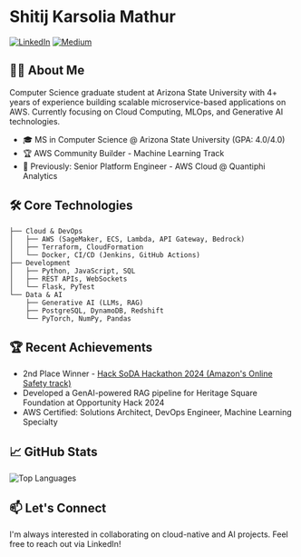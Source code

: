 # Shitij Karsolia Mathur

[![LinkedIn](https://img.shields.io/badge/LinkedIn-Connect-blue?style=flat-square&logo=linkedin)](https://www.linkedin.com/in/shitijkarsolia/)
[![Medium](https://img.shields.io/badge/Medium-%23000000.svg?logo=medium&logoColor=white)](https://medium.com/@shitijkarsolia)

## 👨‍💻 About Me

Computer Science graduate student at Arizona State University with 4+ years of experience building scalable microservice-based applications on AWS. Currently focusing on Cloud Computing, MLOps, and Generative AI technologies.

- 🎓 MS in Computer Science @ Arizona State University (GPA: 4.0/4.0)
- 🏆 AWS Community Builder - Machine Learning Track
- 💼 Previously: Senior Platform Engineer - AWS Cloud @ Quantiphi Analytics

## 🛠️ Core Technologies

```
├── Cloud & DevOps
│   ├── AWS (SageMaker, ECS, Lambda, API Gateway, Bedrock)
│   ├── Terraform, CloudFormation
│   └── Docker, CI/CD (Jenkins, GitHub Actions)
├── Development
│   ├── Python, JavaScript, SQL
│   ├── REST APIs, WebSockets
│   └── Flask, PyTest
└── Data & AI
    ├── Generative AI (LLMs, RAG)
    ├── PostgreSQL, DynamoDB, Redshift
    └── PyTorch, NumPy, Pandas
```

## 🏆 Recent Achievements

- 2nd Place Winner - [Hack SoDA Hackathon 2024 (Amazon's Online Safety track)](https://devpost.com/software/passgen-fr5ydb)
- Developed a GenAI-powered RAG pipeline for Heritage Square Foundation at Opportunity Hack 2024
- AWS Certified: Solutions Architect, DevOps Engineer, Machine Learning Specialty

## 📈 GitHub Stats

![Top Languages](https://github-readme-stats.vercel.app/api/top-langs/?username=shitijkarsolia&layout=compact&theme=tokyonight)

## 📫 Let's Connect

I'm always interested in collaborating on cloud-native and AI projects. Feel free to reach out via LinkedIn!
